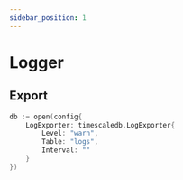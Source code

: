 ```yaml
---
sidebar_position: 1
---
```


# Logger


## Export 

```go
db := open(config{
	LogExporter: timescaledb.LogExporter{
		Level: "warn",
		Table: "logs",
		Interval: ""
    }
})
```
